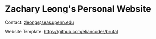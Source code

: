 # Zachary Leong's Personal Website

Contact: <zleong@seas.upenn.edu>

Website Template: <https://github.com/eliancodes/brutal>
